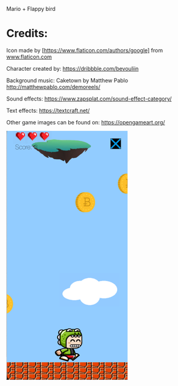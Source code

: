 Mario + Flappy bird

# Credits:

Icon made by [https://www.flaticon.com/authors/google] from www.flaticon.com

Character created by: https://dribbble.com/bevouliin

Background music: Caketown by Matthew Pablo
http://matthewpablo.com/demoreels/

Sound effects: https://www.zapsplat.com/sound-effect-category/

Text effects: https://textcraft.net/

Other game images can be found on: https://opengameart.org/

![Alt Text](https://github.com/nikki-thn/Komac/blob/master/Screen%20Shot%202019-03-12%20at%203.04.24%20PM.png)


